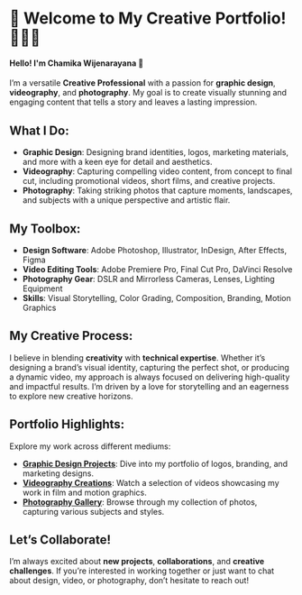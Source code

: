 # 🌟 Welcome to My Creative Portfolio! 🎨📸🎥

#### Hello! I'm Chamika Wijenarayana 👋

I’m a versatile **Creative Professional** with a passion for **graphic design**, **videography**, and **photography**. My goal is to create visually stunning and engaging content that tells a story and leaves a lasting impression.

## What I Do:

- **Graphic Design**: Designing brand identities, logos, marketing materials, and more with a keen eye for detail and aesthetics.
- **Videography**: Capturing compelling video content, from concept to final cut, including promotional videos, short films, and creative projects.
- **Photography**: Taking striking photos that capture moments, landscapes, and subjects with a unique perspective and artistic flair.

## My Toolbox:

- **Design Software**: Adobe Photoshop, Illustrator, InDesign, After Effects, Figma
- **Video Editing Tools**: Adobe Premiere Pro, Final Cut Pro, DaVinci Resolve
- **Photography Gear**: DSLR and Mirrorless Cameras, Lenses, Lighting Equipment
- **Skills**: Visual Storytelling, Color Grading, Composition, Branding, Motion Graphics

## My Creative Process:

I believe in blending **creativity** with **technical expertise**. Whether it’s designing a brand’s visual identity, capturing the perfect shot, or producing a dynamic video, my approach is always focused on delivering high-quality and impactful results. I’m driven by a love for storytelling and an eagerness to explore new creative horizons.

## Portfolio Highlights:

Explore my work across different mediums:

- **[Graphic Design Projects](#)**: Dive into my portfolio of logos, branding, and marketing designs.
- **[Videography Creations](#)**: Watch a selection of videos showcasing my work in film and motion graphics.
- **[Photography Gallery](#)**: Browse through my collection of photos, capturing various subjects and styles.

## Let’s Collaborate!

I’m always excited about **new projects**, **collaborations**, and **creative challenges**. If you’re interested in working together or just want to chat about design, video, or photography, don’t hesitate to reach out!
